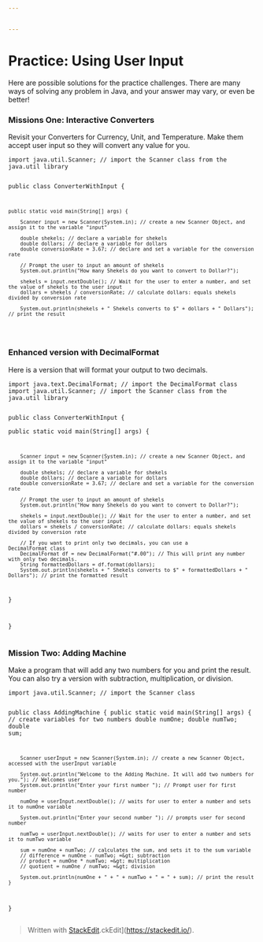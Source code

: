 ```yaml
---


---
```


<h1 id="practice-using-user-input">Practice: Using User Input</h1>
<p>Here are possible solutions for the practice challenges. There are many ways of solving any problem in Java, and your answer may vary, or even be better!</p>
<h3 id="missions-one-interactive-converters">Missions One: Interactive Converters</h3>
<p>Revisit your Converters for Currency, Unit, and Temperature. Make them accept user input so they will convert any value for you.</p>
<pre><code>import java.util.Scanner; // import the Scanner class from the java.util library  
  
public class ConverterWithInput {  
  
    public static void main(String[] args) {  
  
        Scanner input = new Scanner(System.in); // create a new Scanner Object, and assign it to the variable "input"  
  
	    double shekels; // declare a variable for shekels  
	    double dollars; // declare a variable for dollars  
	    double conversionRate = 3.67; // declare and set a variable for the conversion rate  
  
	    // Prompt the user to input an amount of shekels
	    System.out.println("How many Shekels do you want to convert to Dollar?");  
	    
	    shekels = input.nextDouble(); // Wait for the user to enter a number, and set the value of shekels to the user input  
	    dollars = shekels / conversionRate; // calculate dollars: equals shekels divided by conversion rate  
  
	    System.out.println(shekels + " Shekels converts to $" + dollars + " Dollars"); // print the result
</code></pre>
<h3 id="enhanced-version-with-decimalformat">Enhanced version with DecimalFormat</h3>
<p>Here is a version that will format your output to two decimals.</p>
<pre><code>import java.text.DecimalFormat; // import the DecimalFormat class  
import java.util.Scanner; // import the Scanner class from the java.util library  
  
public class ConverterWithInput {  
    public static void main(String[] args) {  
  
        Scanner input = new Scanner(System.in); // create a new Scanner Object, and assign it to the variable "input"  
  
	    double shekels; // declare a variable for shekels  
	    double dollars; // declare a variable for dollars  
	    double conversionRate = 3.67; // declare and set a variable for the conversion rate  
  
		// Prompt the user to input an amount of shekels
		System.out.println("How many Shekels do you want to convert to Dollar?"); 
	    
	    shekels = input.nextDouble(); // Wait for the user to enter a number, and set the value of shekels to the user input  
	    dollars = shekels / conversionRate; // calculate dollars: equals shekels divided by conversion rate         
  
	    // If you want to print only two decimals, you can use a 			DecimalFormat class  
	    DecimalFormat df = new DecimalFormat("#.00"); // This will print any number with only two decimals.  
	    String formattedDollars = df.format(dollars);  
	    System.out.println(shekels + " Shekels converts to $" + formattedDollars + " Dollars"); // print the formatted result  
  }  
  
}
</code></pre>
<h3 id="mission-two-adding-machine">Mission Two: Adding Machine</h3>
<p>Make a program that will add any two numbers for you and print the result. You can also try a version with subtraction, multiplication, or division.</p>
<pre><code>import java.util.Scanner; // import the Scanner class

public class AddingMachine {
    public static void main(String[] args) {
        // create variables for two numbers
        double numOne;
        double numTwo;
        double sum;

        Scanner userInput = new Scanner(System.in); // create a new Scanner Object, accessed with the userInput variable

        System.out.println("Welcome to the Adding Machine. It will add two numbers for you."); // Welcomes user
        System.out.println("Enter your first number "); // Prompt user for first number

        numOne = userInput.nextDouble(); // waits for user to enter a number and sets it to numOne variable

        System.out.println("Enter your second number "); // prompts user for second number

        numTwo = userInput.nextDouble(); // waits for user to enter a number and sets it to numTwo variable

        sum = numOne + numTwo; // calculates the sum, and sets it to the sum variable
        // difference = numOne - numTwo; =&gt; subtraction  
		// product = numOne * numTwo; =&gt; multiplication  
		// quotient = numOne / numTwo; =&gt; division
        
        System.out.println(numOne + " + " + numTwo + " = " + sum); // print the result
    }
}
</code></pre>
<blockquote>
<p>Written with <a href="https://stackedit.io/">StackEdit</a>.ckEdit](<a href="https://stackedit.io/">https://stackedit.io/</a>).</p>
</blockquote>


